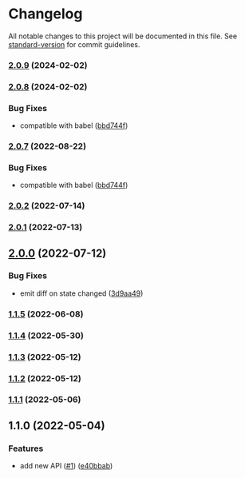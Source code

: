 # Changelog

All notable changes to this project will be documented in this file. See [standard-version](https://github.com/conventional-changelog/standard-version) for commit guidelines.

### [2.0.9](https://github.com/netless-io/synced-store/compare/v2.0.8...v2.0.9) (2024-02-02)

### [2.0.8](https://github.com/netless-io/synced-store/compare/v2.0.2...v2.0.8) (2024-02-02)


### Bug Fixes

* compatible with babel ([bbd744f](https://github.com/netless-io/synced-store/commit/bbd744fcee4c4b67b05a2a73422b47ddbbe7d0ee))

### [2.0.7](https://github.com/crimx/synced-store/compare/v2.0.2...v2.0.7) (2022-08-22)


### Bug Fixes

* compatible with babel ([bbd744f](https://github.com/crimx/synced-store/commit/bbd744fcee4c4b67b05a2a73422b47ddbbe7d0ee))

### [2.0.2](https://github.com/crimx/synced-store/compare/v2.0.1...v2.0.2) (2022-07-14)

### [2.0.1](https://github.com/crimx/synced-store/compare/v2.0.0...v2.0.1) (2022-07-13)

## [2.0.0](https://github.com/crimx/synced-store/compare/v1.1.5...v2.0.0) (2022-07-12)


### Bug Fixes

* emit diff on state changed ([3d9aa49](https://github.com/crimx/synced-store/commit/3d9aa49e34bc4d970ed51d857f2297eb8e98198b))

### [1.1.5](https://github.com/crimx/synced-store/compare/v1.1.4...v1.1.5) (2022-06-08)

### [1.1.4](https://github.com/crimx/synced-store/compare/v1.1.3...v1.1.4) (2022-05-30)

### [1.1.3](https://github.com/crimx/synced-store/compare/v1.1.2...v1.1.3) (2022-05-12)

### [1.1.2](https://github.com/crimx/synced-store/compare/v1.1.1...v1.1.2) (2022-05-12)

### [1.1.1](https://github.com/crimx/synced-store/compare/v1.1.0...v1.1.1) (2022-05-06)

## 1.1.0 (2022-05-04)


### Features

* add new API ([#1](https://github.com/crimx/synced-store/issues/1)) ([e40bbab](https://github.com/crimx/synced-store/commit/e40bbab054c7eb9604bfddd0ce5dd8a3f8795915))
